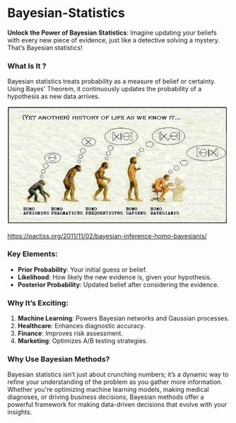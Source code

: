 # Bayesian-Statistics

**Unlock the Power of Bayesian Statistics**: Imagine updating your beliefs with every new piece of evidence, just like a detective solving a mystery. That’s Bayesian statistics! 

### What Is It ?
Bayesian statistics treats probability as a measure of belief or certainty. Using Bayes' Theorem, it continuously updates the probability of a hypothesis as new data arrives.

<img src="./bayesfun.jpg" alt="Bayesian-STATISTICS" width="500"/>

https://pactiss.org/2011/11/02/bayesian-inference-homo-bayesianis/

### Key Elements:
- **Prior Probability**: Your initial guess or belief.
- **Likelihood**: How likely the new evidence is, given your hypothesis.
- **Posterior Probability**: Updated belief after considering the evidence.

### Why It’s Exciting:
1. **Machine Learning**: Powers Bayesian networks and Gaussian processes.
2. **Healthcare**: Enhances diagnostic accuracy.
3. **Finance**: Improves risk assessment.
4. **Marketing**: Optimizes A/B testing strategies.

### Why Use Bayesian Methods?
Bayesian statistics isn’t just about crunching numbers; it’s a dynamic way to refine your understanding of the problem as you gather more information. Whether you're optimizing machine learning models, making medical diagnoses, or driving business decisions, Bayesian methods offer a powerful framework for making data-driven decisions that evolve with your insights.


